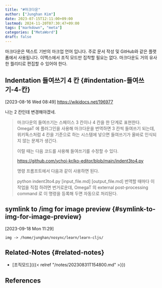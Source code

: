 ```yaml
---
title: "#마크다운"
author: ["Junghan Kim"]
date: 2023-07-15T12:11:00+09:00
lastmod: 2024-11-20T07:30:47+09:00
tags: ["markdown", "meta"]
categories: ["MetaWord"]
draft: false
---
```


마크다운은 텍스트 기반의 마크업 언어 입니다. 주로 문서 작성 및 GitHub와 같은 플랫폼에서 사용됩니다. 이맥스에서 조직 모드만 집착할 필요는 없다. 마크다운도 거의 유사한 퀄리티로 편집할 수 있어야 한다.

<!--more-->


## Indentation 들여쓰기 4 칸 {#indentation-들여쓰기-4-칸}

<span class="timestamp-wrapper"><span class="timestamp">[2023-08-16 Wed 08:49]</span></span> <https://wikidocs.net/196977>

나는 2 칸인데 변경해야겠네.

> 마크다운의 들여쓰기는 스페이스 3 칸이나 4 칸을 한 단계로 표현한다. OmegaT 에 플러그인을 사용해 마크다운을 번역하면 3 칸씩 들여쓰기 되는데, 위키독스처럼 4 칸을 기준으로 하는 시스템에 넣으면 들여쓰기가 올바로 인식되지 않는 문제가 생긴다.
>
> 이럴 때는 다음 코드를 사용해 들여쓰기를 수정할 수 있다.
>
> <https://github.com/ychoi-kr/ko-editor/blob/main/indent3to4.py>
>
> 명령 프롬프트에서 다음과 같이 사용하면 된다.
>
> python indent3to4.py [input_file.md] [output_file.md] 번역할 때마다 이 작업을 직접 하려면 번거로운데, OmegaT 의 external post-processing command 로 이 명령을 등록해 두면 자동으로 처리된다.


## symlink to /img for image preview {#symlink-to-img-for-image-preview}

<span class="timestamp-wrapper"><span class="timestamp">[2023-09-18 Mon 11:29]</span></span>

```text
img -> /home/junghan/nosync/learn/learn-cljs/
```


## Related-Notes {#related-notes}

-   [조직모드]({{< relref "/notes/20230831T154800.md" >}})

## References

<style>.csl-entry{text-indent: -1.5em; margin-left: 1.5em;}</style><div class="csl-bib-body">
</div>
